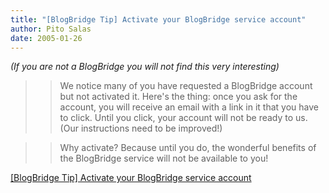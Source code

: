 ```yaml
---
title: "[BlogBridge Tip] Activate your BlogBridge service account"
author: Pito Salas
date: 2005-01-26
---
```


_(If you are not a BlogBridge you will not find this very interesting)_

>>

>> We notice many of you have requested a BlogBridge account but not activated
it. Here's the thing: once you ask for the account, you will receive an email
with a link in it that you have to click. Until you click, your account will
not be ready to us. (Our instructions need to be improved!)

>>

>> Why activate? Because until you do, the wonderful benefits of the
BlogBridge service will not be available to you!


[[BlogBridge Tip] Activate your BlogBridge service account](None)
